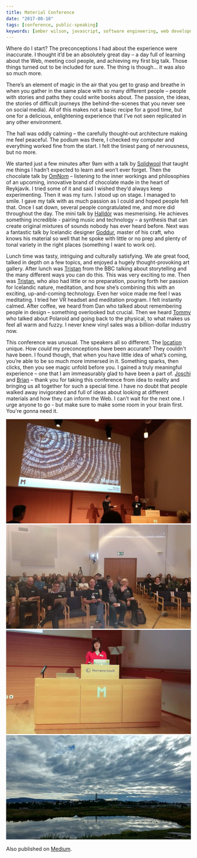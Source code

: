 ```yaml
---
title: Material Conference
date: "2017-08-18"
tags: [conference, public-speaking]
keywords: [amber wilson, javascript, software engineering, web development, coding, public speaking]
---
```


Where do I start? The preconceptions I had about the experience were inaccurate. I thought it’d be an absolutely great day – a day full of learning about the Web, meeting cool people, and achieving my first big talk. Those things turned out to be included for sure. The thing is though... it was also so much more.

There’s an element of magic in the air that you get to grasp and breathe in when you gather in the same place with so many different people – people with stories and paths they could write books about. The passion, the ideas, the stories of difficult journeys (the behind-the-scenes that you never see on social media). All of this makes not a basic recipe for a good time, but one for a delicious, enlightening experience that I’ve not seen replicated in any other environment.

The hall was oddly calming – the carefully thought-out architecture making me feel peaceful. The podium was there, I checked my computer and everything worked fine from the start. I felt the tiniest pang of nervousness, but no more.

We started just a few minutes after 9am with a talk by [Solidwool](http://www.solidwool.com/) that taught me things I hadn’t expected to learn and won’t ever forget. Then the chocolate talk by [OmNom](https://www.omnomchocolate.com/) – listening to the inner workings and philosophies of an upcoming, innovative brand of chocolate made in the heart of Reykjavik. I tried some of it and said I wished they’d always keep experimenting. Then it was my turn. I stood up on stage. I managed to smile. I gave my talk with as much passion as I could and hoped people felt that. Once I sat down, several people congratulated me, and more did throughout the day. The mini talk by [Halldór](http://halldor.eldjarn.is/) was mesmerising. He achieves something incredible - pairing music and technology – a synthesis that can create original mixtures of sounds nobody has ever heard before. Next was a fantastic talk by Icelandic designer [Goddur](http://cargocollective.com/goddur), master of his craft, who knows his material so well that he spoke with little or no prep and plenty of tonal variety in the right places (something I want to work on).

Lunch time was tasty, intriguing and culturally satisfying. We ate great food, talked in depth on a few topics, and enjoyed a hugely thought-provoking art gallery. After lunch was [Tristan](http://www.bbc.co.uk/rd/people/tristan-ferne) from the BBC talking about storytelling and the many different ways you can do this. This was very exciting to me. Then was [Tristan](http://flow.is), who also had little or no preparation, pouring forth her passion for Icelandic nature, meditation, and how she’s combining this with an exciting, up-and-coming technology. Even her voice made me feel I was meditating. I tried her VR headset and meditation program. I felt instantly calmed. After coffee, we heard from Dan who talked about remembering people in design – something overlooked but crucial. Then we heard [Tommy](https://twitter.com/TommyStadlen) who talked about Polaroid and going back to the physical, to what makes us feel all warm and fuzzy. I never knew vinyl sales was a billion-dollar industry now.

This conference was unusual. The speakers all so different. The [location](http://nordichouse.is/en/) unique. How _could_ my preconceptions have been accurate? They couldn't have been. I found though, that when you have little idea of what’s coming, you’re able to be so much more immersed in it. Something sparks, then clicks, then you see magic unfold before you. I gained a truly meaningful experience – one that I am immeasurably glad to have been a part of. [Joschi](https://jkphl.is) and [Brian](http://suda.co.uk) – thank you for taking this conference from idea to reality and bringing us all together for such a special time. I have no doubt that people walked away invigorated and full of ideas about looking at different materials and how they can inform the Web. I can’t wait for the next one. I urge anyone to go - but make sure to make some room in your brain first. You're gonna need it.

![Conference stage](img/material2.jpg) 
![Conference audience](img/material4.jpg) 
![Me speaking on stage](img/material1.jpg) 
![Reykjavik](img/material3.jpg)

Also published on [Medium](https://medium.com/@ambrwlsn90/material-conference-6e9342f5eada).